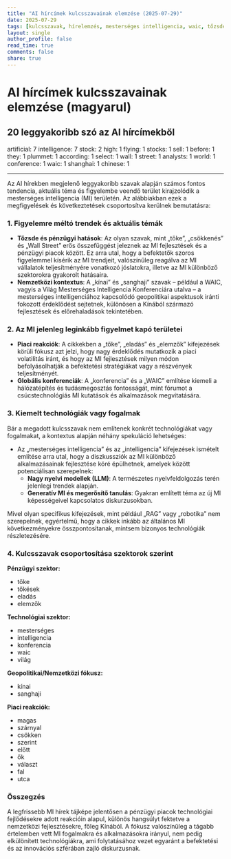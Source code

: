 ```yaml
---
title: "AI hírcímek kulcsszavainak elemzése (2025-07-29)"
date: 2025-07-29
tags: [kulcsszavak, hírelemzés, mesterséges intelligencia, waic, tőzsde, Kína]
layout: single
author_profile: false
read_time: true
comments: false
share: true
---
```


# AI hírcímek kulcsszavainak elemzése (magyarul)

## 20 leggyakoribb szó az AI hírcímekből

artificial: 7
intelligence: 7
stock: 2
high: 1
flying: 1
stocks: 1
sell: 1
before: 1
they: 1
plummet: 1
according: 1
select: 1
wall: 1
street: 1
analysts: 1
world: 1
conference: 1
waic: 1
shanghai: 1
chinese: 1

---

Az AI hírekben megjelenő leggyakoribb szavak alapján számos fontos tendencia, aktuális téma és figyelembe veendő terület kirajzolódik a mesterséges intelligencia (MI) területén. Az alábbiakban ezek a megfigyelések és következtetések csoportosítva kerülnek bemutatásra:

### 1. Figyelemre méltó trendek és aktuális témák
- **Tőzsde és pénzügyi hatások**: Az olyan szavak, mint „tőke”, „csökkenés” és „Wall Street” erős összefüggést jeleznek az MI fejlesztések és a pénzügyi piacok között. Ez arra utal, hogy a befektetők szoros figyelemmel kísérik az MI trendjeit, valószínűleg reagálva az MI vállalatok teljesítményére vonatkozó jóslatokra, illetve az MI különböző szektorokra gyakorolt hatásaira.
- **Nemzetközi kontextus**: A „kínai” és „sanghaji” szavak – például a WAIC, vagyis a Világ Mesterséges Intelligencia Konferenciára utalva – a mesterséges intelligenciához kapcsolódó geopolitikai aspektusok iránti fokozott érdeklődést sejtetnek, különösen a Kínából származó fejlesztések és előrehaladások tekintetében.

### 2. Az MI jelenleg leginkább figyelmet kapó területei
- **Piaci reakciók**: A cikkekben a „tőke”, „eladás” és „elemzők” kifejezések körüli fókusz azt jelzi, hogy nagy érdeklődés mutatkozik a piaci volatilitás iránt, és hogy az MI fejlesztések milyen módon befolyásolhatják a befektetési stratégiákat vagy a részvények teljesítményét.
- **Globális konferenciák**: A „konferencia” és a „WAIC” említése kiemeli a hálózatépítés és tudásmegosztás fontosságát, mint fórumot a csúcstechnológiás MI kutatások és alkalmazások megvitatására.

### 3. Kiemelt technológiák vagy fogalmak
Bár a megadott kulcsszavak nem említenek konkrét technológiákat vagy fogalmakat, a kontextus alapján néhány spekuláció lehetséges:
- Az „mesterséges intelligencia” és az „intelligencia” kifejezések ismételt említése arra utal, hogy a diszkussziók az MI különböző alkalmazásainak fejlesztése köré épülhetnek, amelyek között potenciálisan szerepelnek:
  - **Nagy nyelvi modellek (LLM)**: A természetes nyelvfeldolgozás terén jelenlegi trendek alapján.
  - **Generatív MI és megerősítő tanulás**: Gyakran említett téma az új MI képességeivel kapcsolatos diskurzusokban.

Mivel olyan specifikus kifejezések, mint például „RAG” vagy „robotika” nem szerepelnek, egyértelmű, hogy a cikkek inkább az általános MI következményekre összpontosítanak, mintsem bizonyos technológiák részletezésére.

### 4. Kulcsszavak csoportosítása szektorok szerint

**Pénzügyi szektor:**
- tőke
- tőkések
- eladás
- elemzők

**Technológiai szektor:**
- mesterséges
- intelligencia
- konferencia
- waic
- világ

**Geopolitikai/Nemzetközi fókusz:**
- kínai
- sanghaji

**Piaci reakciók:**
- magas
- szárnyal
- csökken
- szerint
- előtt
- ők
- választ
- fal
- utca

### Összegzés
A legfrissebb MI hírek tájképe jelentősen a pénzügyi piacok technológiai fejlődésekre adott reakcióin alapul, különös hangsúlyt fektetve a nemzetközi fejlesztésekre, főleg Kínából. A fókusz valószínűleg a tágabb értelemben vett MI fogalmakra és alkalmazásokra irányul, nem pedig elkülönített technológiákra, ami folytatásához vezet egyaránt a befektetési és az innovációs szférában zajló diskurzusnak.
